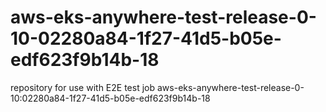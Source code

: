# aws-eks-anywhere-test-release-0-10-02280a84-1f27-41d5-b05e-edf623f9b14b-18
repository for use with E2E test job aws-eks-anywhere-test-release-0-10:02280a84-1f27-41d5-b05e-edf623f9b14b-18

